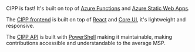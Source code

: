 <!-- markdownlint-disable-next-line MD041 -->
CIPP is fast! It's built on top of [Azure Functions](https://docs.microsoft.com/en-us/azure/azure-functions/functions-overview) and [Azure Static Web Apps](https://docs.microsoft.com/en-us/azure/static-web-apps/overview).

The [CIPP frontend](https://github.com/KelvinTegelaar/CIPP) is built on top of [React](https://reactjs.org/) and [Core UI](https://coreui.io), it's lightweight and responsive.

The [CIPP API](https://github.com/KelvinTegelaar/CIPP-API) is built with [PowerShell](https://aka.ms/PowerShell) making it maintainable, making contributions accessible and understandable to the average MSP. 
